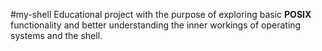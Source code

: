 #my-shell
Educational project with the purpose of exploring basic **POSIX** functionality and better understanding the inner workings of operating systems and the shell.
